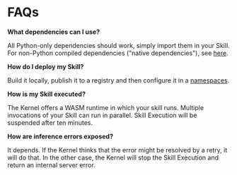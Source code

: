 # FAQs

**What dependencies can I use?**

All Python-only dependencies should work, simply import them in your Skill.
For non-Python compiled dependencies ("native dependencies"), see [here](core_concepts#wasm-component).

**How do I deploy my Skill?**

Build it locally, publish it to a registry and then configure it in a [namespaces](core_concepts#namespaces).

**How is my Skill executed?**

The Kernel offers a WASM runtime in which your skill runs.
Multiple invocations of your Skill can run in parallel.
Skill Execution will be suspended after ten minutes.

**How are inference errors exposed?**

It depends. If the Kernel thinks that the error might be resolved by a retry, it will do that.
In the other case, the Kernel will stop the Skill Execution and return an internal server error.